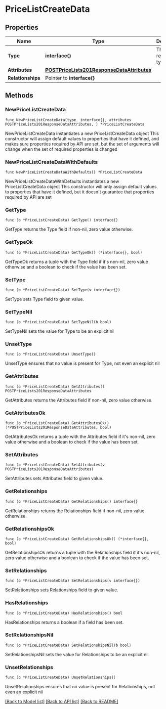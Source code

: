 # PriceListCreateData

## Properties

Name | Type | Description | Notes
------------ | ------------- | ------------- | -------------
**Type** | **interface{}** | The resource&#39;s type | 
**Attributes** | [**POSTPriceLists201ResponseDataAttributes**](POSTPriceLists201ResponseDataAttributes.md) |  | 
**Relationships** | Pointer to **interface{}** |  | [optional] 

## Methods

### NewPriceListCreateData

`func NewPriceListCreateData(type_ interface{}, attributes POSTPriceLists201ResponseDataAttributes, ) *PriceListCreateData`

NewPriceListCreateData instantiates a new PriceListCreateData object
This constructor will assign default values to properties that have it defined,
and makes sure properties required by API are set, but the set of arguments
will change when the set of required properties is changed

### NewPriceListCreateDataWithDefaults

`func NewPriceListCreateDataWithDefaults() *PriceListCreateData`

NewPriceListCreateDataWithDefaults instantiates a new PriceListCreateData object
This constructor will only assign default values to properties that have it defined,
but it doesn't guarantee that properties required by API are set

### GetType

`func (o *PriceListCreateData) GetType() interface{}`

GetType returns the Type field if non-nil, zero value otherwise.

### GetTypeOk

`func (o *PriceListCreateData) GetTypeOk() (*interface{}, bool)`

GetTypeOk returns a tuple with the Type field if it's non-nil, zero value otherwise
and a boolean to check if the value has been set.

### SetType

`func (o *PriceListCreateData) SetType(v interface{})`

SetType sets Type field to given value.


### SetTypeNil

`func (o *PriceListCreateData) SetTypeNil(b bool)`

 SetTypeNil sets the value for Type to be an explicit nil

### UnsetType
`func (o *PriceListCreateData) UnsetType()`

UnsetType ensures that no value is present for Type, not even an explicit nil
### GetAttributes

`func (o *PriceListCreateData) GetAttributes() POSTPriceLists201ResponseDataAttributes`

GetAttributes returns the Attributes field if non-nil, zero value otherwise.

### GetAttributesOk

`func (o *PriceListCreateData) GetAttributesOk() (*POSTPriceLists201ResponseDataAttributes, bool)`

GetAttributesOk returns a tuple with the Attributes field if it's non-nil, zero value otherwise
and a boolean to check if the value has been set.

### SetAttributes

`func (o *PriceListCreateData) SetAttributes(v POSTPriceLists201ResponseDataAttributes)`

SetAttributes sets Attributes field to given value.


### GetRelationships

`func (o *PriceListCreateData) GetRelationships() interface{}`

GetRelationships returns the Relationships field if non-nil, zero value otherwise.

### GetRelationshipsOk

`func (o *PriceListCreateData) GetRelationshipsOk() (*interface{}, bool)`

GetRelationshipsOk returns a tuple with the Relationships field if it's non-nil, zero value otherwise
and a boolean to check if the value has been set.

### SetRelationships

`func (o *PriceListCreateData) SetRelationships(v interface{})`

SetRelationships sets Relationships field to given value.

### HasRelationships

`func (o *PriceListCreateData) HasRelationships() bool`

HasRelationships returns a boolean if a field has been set.

### SetRelationshipsNil

`func (o *PriceListCreateData) SetRelationshipsNil(b bool)`

 SetRelationshipsNil sets the value for Relationships to be an explicit nil

### UnsetRelationships
`func (o *PriceListCreateData) UnsetRelationships()`

UnsetRelationships ensures that no value is present for Relationships, not even an explicit nil

[[Back to Model list]](../README.md#documentation-for-models) [[Back to API list]](../README.md#documentation-for-api-endpoints) [[Back to README]](../README.md)


